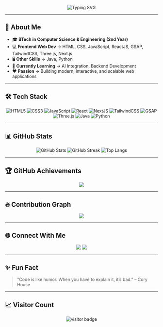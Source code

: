 
<!-- Typing Intro -->
<p align="center">
  <img src="https://readme-typing-svg.herokuapp.com?font=Fira+Code&size=28&pause=1000&color=00F0FF&center=true&vCenter=true&width=800&lines=Hey!+I'm+Md+Shahzaman+Faisal+👋;BTech+CSE+2nd+Year;Frontend+Web+Developer;ReactJS+%7C+NextJS+%7C+Three.js;GSAP+Animations+%7C+AI+Integration;Always+Learning+%26+Building+🚀" alt="Typing SVG" />
</p>

---

## 🚀 About Me
- 🎓 **BTech in Computer Science & Engineering (2nd Year)**  
- 💻 **Frontend Web Dev** → HTML, CSS, JavaScript, ReactJS, GSAP, TailwindCSS, Three.js, Next.js  
- 🖥 **Other Skills** → Java, Python  
- 🌱 **Currently Learning** → AI Integration, Backend Development  
- ❤️ **Passion** → Building modern, interactive, and scalable web applications  

---

## 🛠️ Tech Stack
<div align="center">
  
![HTML5](https://img.shields.io/badge/HTML5-E34F26?style=for-the-badge&logo=html5&logoColor=white)
![CSS3](https://img.shields.io/badge/CSS3-1572B6?style=for-the-badge&logo=css3&logoColor=white)
![JavaScript](https://img.shields.io/badge/JavaScript-F7DF1E?style=for-the-badge&logo=javascript&logoColor=black)
![React](https://img.shields.io/badge/React-20232A?style=for-the-badge&logo=react&logoColor=61DAFB)
![NextJS](https://img.shields.io/badge/Next.js-000000?style=for-the-badge&logo=nextdotjs&logoColor=white)
![TailwindCSS](https://img.shields.io/badge/Tailwind_CSS-38B2AC?style=for-the-badge&logo=tailwind-css&logoColor=white)
![GSAP](https://img.shields.io/badge/GSAP-88CE02?style=for-the-badge&logo=greensock&logoColor=black)
![Three.js](https://img.shields.io/badge/Three.js-000000?style=for-the-badge&logo=three.js&logoColor=white)
![Java](https://img.shields.io/badge/Java-007396?style=for-the-badge&logo=java&logoColor=white)
![Python](https://img.shields.io/badge/Python-3776AB?style=for-the-badge&logo=python&logoColor=white)

</div>

---

## 📊 GitHub Stats
<div align="center">

![GitHub Stats](https://github-readme-stats.vercel.app/api?username=Shahzaman3&show_icons=true&theme=tokyonight&hide_border=true)
![GitHub Streak](https://github-readme-streak-stats.herokuapp.com/?user=Shahzaman3&theme=tokyonight&hide_border=true)
![Top Langs](https://github-readme-stats.vercel.app/api/top-langs/?username=Shahzaman3&layout=compact&theme=tokyonight&hide_border=true)

</div>

---

## 🏆 GitHub Achievements
<p align="center">
  <img src="https://github-profile-trophy.vercel.app/?username=Shahzaman3&theme=tokyonight&no-frame=true&row=1&column=6" />
</p>

---

## 🔥 Contribution Graph
<p align="center">
  <img src="https://github-readme-activity-graph.vercel.app/graph?username=Shahzaman3&theme=react-dark&hide_border=true" />
</p>

---

## 🌐 Connect With Me
<p align="center">
  <a href="https://github.com/Shahzaman3"><img src="https://img.shields.io/badge/GitHub-000?style=for-the-badge&logo=github&logoColor=white"></a>
  <a href="https://www.linkedin.com/in/shahzaman-faisal-b937b2287/"><img src="https://img.shields.io/badge/LinkedIn-0e76a8?style=for-the-badge&logo=linkedin&logoColor=white"></a>
</p>

---

## ✨ Fun Fact
> "Code is like humor. When you have to explain it, it’s bad." – Cory House

---

## 📈 Visitor Count
<p align="center">
  <img src="https://komarev.com/ghpvc/?username=Shahzaman3&label=Profile%20Views&color=0e75b6&style=flat" alt="visitor badge"/>
</p>

